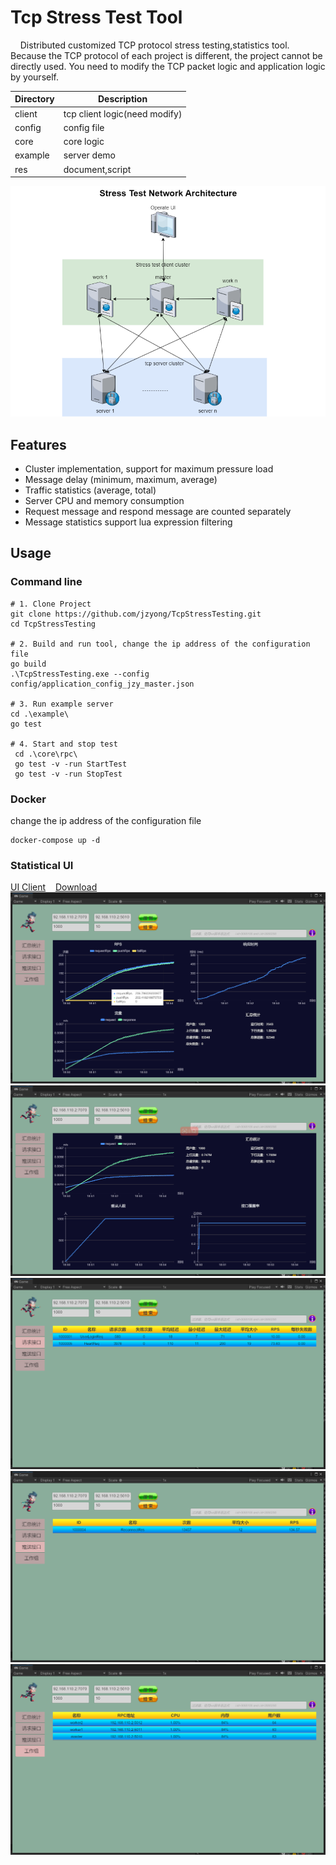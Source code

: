# Tcp Stress Test Tool

&nbsp;&nbsp;&nbsp;&nbsp;Distributed customized TCP protocol stress testing,statistics tool.
Because the TCP protocol of each project is different, the project cannot be directly used.
You need to modify the TCP packet logic and application logic by yourself.

| Directory | Description                   |
|-----------|-------------------------------|
| client    | tcp client logic(need modify) |
| config    | config file                   |
| core      | core logic                    |
| example   | server demo                   |
| res       | document,script               |

![architecture](res/img/architecture.png)

## Features

* Cluster implementation, support for maximum pressure load
* Message delay (minimum, maximum, average)
* Traffic statistics (average, total)
* Server CPU and memory consumption
* Request message and respond message are counted separately
* Message statistics support lua expression filtering

## Usage

### Command line

```shell
# 1. Clone Project
git clone https://github.com/jzyong/TcpStressTesting.git
cd TcpStressTesting

# 2. Build and run tool, change the ip address of the configuration file
go build
.\TcpStressTesting.exe --config config/application_config_jzy_master.json

# 3. Run example server
cd .\example\
go test

# 4. Start and stop test
 cd .\core\rpc\
 go test -v -run StartTest
 go test -v -run StopTest
```

### Docker

change the ip address of the configuration file

```shell
docker-compose up -d
```

### Statistical UI

[UI Client](https://github.com/jzyong/TcpStressTestingUI)&nbsp;&nbsp;&nbsp;&nbsp;[Download](https://github.com/jzyong/TcpStressTestingUI/releases)  
![dashboard1](res/img/dashboard1.png)
![dashboard2](res/img/dashboard2.png)
![request](res/img/request.png)
![response](res/img/response.png)
![worker](res/img/worker.png)




